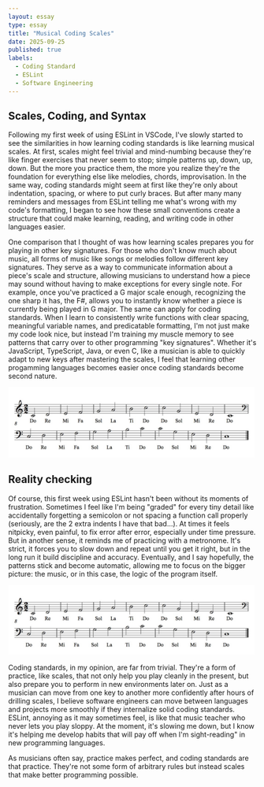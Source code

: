 ```yaml
---
layout: essay
type: essay
title: "Musical Coding Scales"
date: 2025-09-25
published: true
labels:
  - Coding Standard
  - ESLint
  - Software Engineering
---
```


## Scales, Coding, and Syntax
Following my first week of using ESLint in VSCode, I've slowly started to see the similarities in how learning coding standards is like learning musical scales. At first, scales might feel trivial and mind-numbing because they're like finger exercises that never seem to stop; simple patterns up, down, up, down. But the more you practice them, the more you realize they're the foundation for everything else like melodies, chords, improvisation. In the same way, coding standards might seem at first like they're only about indentation, spacing, or where to put curly braces. But after many many reminders and messages from ESLint telling me what's wrong with my code's formatting, I began to see how these small conventions create a structure that could make learning, reading, and writing code in other languages easier.
<br>

One comparison that I thought of was how learning scales prepares you for playing in other key signatures. For those who don't know much about music, all forms of music like songs or melodies follow different key signatures. They serve as a way to communicate information about a piece's scale and structure, allowing musicians to understand how a piece may sound without having to make exceptions for every single note. For example, once you've practiced a G major scale enough, recognizing the one sharp it has, the F#, allows you to instantly know whether a piece is currently being played in G major. The same can apply for coding standards. When I learn to consistently write functions with clear spacing, meaningful variable names, and predicatable formatting, I'm not just make my code look nice, but instead I'm training my muscle memory to see patterns that carry over to other programming "key signatures". Whether it's JavaScript, TypeScript, Java, or even C, like a musician is able to quickly adapt to new keys after mastering the scales, I feel that learning other progamming languages becomes easier once coding standards become second nature.

<img width="500px" class="rounded float-start pe-4" src="../img/c-major-scale.jpg"> 

## Reality checking
Of course, this first week using ESLint hasn't been without its moments of frustration. Sometimes I feel like I'm being "graded" for every tiny detail like accidentally forgetting a semicolon or not spacing a function call properly (seriously, are the 2 extra indents I have that bad...). At times it feels nitpicky, even painful, to fix error after error, especially under time pressure. But in another sense, it reminds me of practicing with a metronome. It's strict, it forces you to slow down and repeat until you get it right, but in the long run it build discipline and accuracy. Eventually, and I say hopefully, the patterns stick and become automatic, allowing me to focus on the bigger picture: the music, or in this case, the logic of the program itself. 

<img width="500px" class="rounded float-start pe-4" src="../img/c-major-scale.jpg"> 

Coding standards, in my opinion, are far from trivial. They're a form of practice, like scales, that not only help you play cleanly in the present, but also prepare you to perform in new environments later on. Just as a musician can move from one key to another more confidently after hours of drilling scales, I believe software engineers can move between languages and projects more smoothly if they internalize solid coding standards. ESLint, annoying as it may sometimes feel, is like that music teacher who never lets you play sloppy. At the moment, it's slowing me down, but I know it's helping me develop habits that will pay off when I'm sight-reading" in new programming languages.

As musicians often say, practice makes perfect, and coding standards are that practice. They're not some form of arbitrary rules but instead scales that make better programming possible.    
